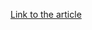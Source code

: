 [Link to the article](http://blog.trendmicro.com/trendlabs-security-intelligence/android-malware-uses-blog-posts-as-cc/)
